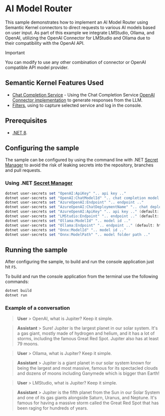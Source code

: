 # AI Model Router

This sample demonstrates how to implement an AI Model Router using Semantic Kernel connectors to direct requests to
various AI models based on user input. As part of this example we integrate LMStudio, Ollama, and OpenAI, utilizing the
OpenAI Connector for LMStudio and Ollama due to their compatibility with the OpenAI API.

> [!IMPORTANT]
> You can modify to use any other combination of connector or OpenAI compatible API model provider.

## Semantic Kernel Features Used

- [Chat Completion Service](https://github.com/microsoft/semantic-kernel/blob/main/dotnet/src/SemanticKernel.Abstractions/AI/ChatCompletion/IChatCompletionService.cs) -
  Using the Chat Completion
  Service [OpenAI Connector implementation](https://github.com/microsoft/semantic-kernel/blob/main/dotnet/src/Connectors/Connectors.OpenAI/ChatCompletion/OpenAIChatCompletionService.cs)
  to generate responses from the LLM.
- [Filters](https://github.com/microsoft/semantic-kernel/blob/main/dotnet/src/SemanticKernel.Abstractions/AI/ChatCompletion/IChatCompletionService.cs),
  using to capture selected service and log in the console.

## Prerequisites

- [.NET 8](https://dotnet.microsoft.com/download/dotnet/8.0).

## Configuring the sample

The sample can be configured by using the command line with
.NET [Secret Manager](https://learn.microsoft.com/en-us/aspnet/core/security/app-secrets) to avoid the risk of leaking
secrets into the repository, branches and pull requests.

### Using .NET [Secret Manager](https://learn.microsoft.com/en-us/aspnet/core/security/app-secrets)

```powershell
dotnet user-secrets set "OpenAI:ApiKey" ".. api key .."
dotnet user-secrets set "OpenAI:ChatModelId" ".. chat completion model .." (default: gpt-4o)
dotnet user-secrets set "AzureOpenAI:Endpoint" ".. endpoint .."
dotnet user-secrets set "AzureOpenAI:ChatDeploymentName" ".. chat deployment name .." (default: gpt-4o)
dotnet user-secrets set "AzureOpenAI:ApiKey" ".. api key .." (default: Authenticate with Azure CLI credential)
dotnet user-secrets set "LMStudio:Endpoint" ".. endpoint .." (default: http://localhost:1234)
dotnet user-secrets set "Ollama:ModelId" ".. model id .."
dotnet user-secrets set "Ollama:Endpoint" ".. endpoint .." (default: http://localhost:11434)
dotnet user-secrets set "Onnx:ModelId" ".. model id .."
dotnet user-secrets set "Onnx:ModelPath" ".. model folder path .."
```

## Running the sample

After configuring the sample, to build and run the console application just hit `F5`.

To build and run the console application from the terminal use the following commands:

```powershell
dotnet build
dotnet run
```

### Example of a conversation

> **User** > OpenAI, what is Jupiter? Keep it simple.

> **Assistant** > Sure! Jupiter is the largest planet in our solar system. It's a gas giant, mostly made of hydrogen and
> helium, and it has a lot of storms, including the famous Great Red Spot. Jupiter also has at least 79 moons.

> **User** > Ollama, what is Jupiter? Keep it simple.

> **Assistant** > Jupiter is a giant planet in our solar system known for being the largest and most massive, famous for
> its spectacled clouds and dozens of moons including Ganymede which is bigger than Earth!

> **User** > LMStudio, what is Jupiter? Keep it simple.

> **Assistant** > Jupiter is the fifth planet from the Sun in our Solar System and one of its gas giants alongside
> Saturn, Uranus, and Neptune. It's famous for having a massive storm called the Great Red Spot that has been raging for
> hundreds of years.